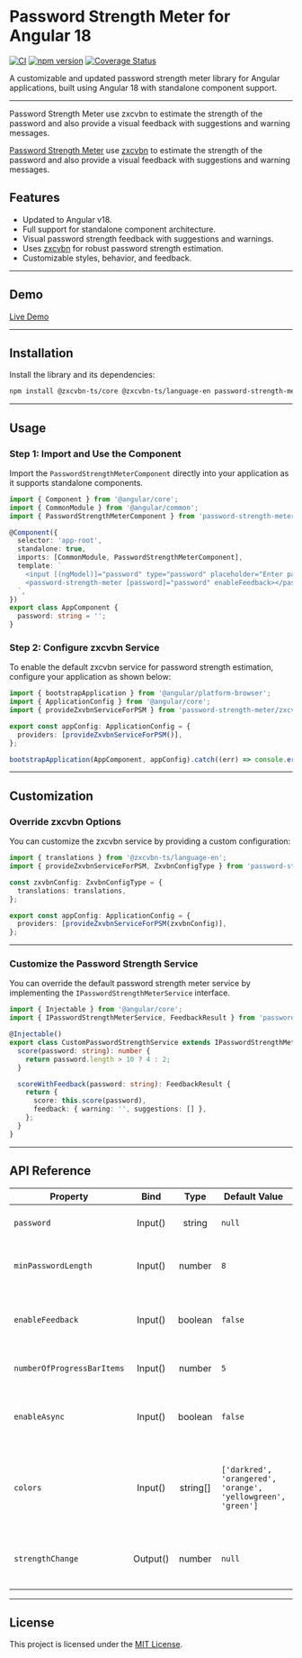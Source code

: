 
# Password Strength Meter for Angular 18

[![CI](https://github.com/bazobehram/password-strength-meter/actions/workflows/ci-workflow.yml/badge.svg)](https://github.com/bazobehram/password-strength-meter/actions/workflows/ci-workflow.yml)
[![npm version](https://badge.fury.io/js/password-strength-meter.svg)](https://badge.fury.io/js/password-strength-meter)
[![Coverage Status](https://coveralls.io/repos/github/bazobehram/password-strength-meter/badge.svg?branch=main)](https://coveralls.io/github/bazobehram/password-strength-meter?branch=main)

A customizable and updated password strength meter library for Angular applications, built using Angular 18 with standalone component support.

---

Password Strength Meter use zxcvbn to estimate the strength of the password and also provide a visual feedback with suggestions and warning messages.

[Password Strength Meter](https://www.npmjs.com/package/angular-password-strength-meter) use [zxcvbn](https://github.com/zxcvbn-ts/zxcvbn) to estimate the strength of the password and also provide a visual feedback with suggestions and warning messages.

## Features
- Updated to Angular v18.
- Full support for standalone component architecture.
- Visual password strength feedback with suggestions and warnings.
- Uses [zxcvbn](https://github.com/zxcvbn-ts/zxcvbn) for robust password strength estimation.
- Customizable styles, behavior, and feedback.

---

## Demo
[Live Demo](https://bazobehram.github.io/password-strength-meter/)

---

## Installation

Install the library and its dependencies:
```bash
npm install @zxcvbn-ts/core @zxcvbn-ts/language-en password-strength-meter
```

---

## Usage

### Step 1: Import and Use the Component

Import the `PasswordStrengthMeterComponent` directly into your application as it supports standalone components.

```typescript
import { Component } from '@angular/core';
import { CommonModule } from '@angular/common';
import { PasswordStrengthMeterComponent } from 'password-strength-meter';

@Component({
  selector: 'app-root',
  standalone: true,
  imports: [CommonModule, PasswordStrengthMeterComponent],
  template: `
    <input [(ngModel)]="password" type="password" placeholder="Enter password" />
    <password-strength-meter [password]="password" enableFeedback></password-strength-meter>
  `,
})
export class AppComponent {
  password: string = '';
}
```

### Step 2: Configure zxcvbn Service

To enable the default zxcvbn service for password strength estimation, configure your application as shown below:

```typescript
import { bootstrapApplication } from '@angular/platform-browser';
import { ApplicationConfig } from '@angular/core';
import { provideZxvbnServiceForPSM } from 'password-strength-meter/zxcvbn';

export const appConfig: ApplicationConfig = {
  providers: [provideZxvbnServiceForPSM()],
};

bootstrapApplication(AppComponent, appConfig).catch((err) => console.error(err));
```

---

## Customization

### Override zxcvbn Options
You can customize the zxcvbn service by providing a custom configuration:

```typescript
import { translations } from '@zxcvbn-ts/language-en';
import { provideZxvbnServiceForPSM, ZxvbnConfigType } from 'password-strength-meter/zxcvbn';

const zxvbnConfig: ZxvbnConfigType = {
  translations: translations,
};

export const appConfig: ApplicationConfig = {
  providers: [provideZxvbnServiceForPSM(zxvbnConfig)],
};
```

---

### Customize the Password Strength Service

You can override the default password strength meter service by implementing the `IPasswordStrengthMeterService` interface.

```typescript
import { Injectable } from '@angular/core';
import { IPasswordStrengthMeterService, FeedbackResult } from 'password-strength-meter';

@Injectable()
export class CustomPasswordStrengthService extends IPasswordStrengthMeterService {
  score(password: string): number {
    return password.length > 10 ? 4 : 2;
  }

  scoreWithFeedback(password: string): FeedbackResult {
    return {
      score: this.score(password),
      feedback: { warning: '', suggestions: [] },
    };
  }
}
```

---

## API Reference

| Property                 |   Bind   |   Type   | Default Value                                      | Description                                                                                      |
|--------------------------|:--------:|:--------:|---------------------------------------------------|--------------------------------------------------------------------------------------------------|
| `password`               |  Input() |  string  | `null`                                            | The password string to evaluate.                                                                |
| `minPasswordLength`      |  Input() |  number  | `8`                                               | Minimum password length to evaluate.                                                            |
| `enableFeedback`         |  Input() | boolean  | `false`                                           | Whether to show feedback messages for strength evaluation.                                       |
| `numberOfProgressBarItems` | Input() |  number  | `5`                                               | The number of segments in the progress bar.                                                     |
| `enableAsync`            |  Input() | boolean  | `false`                                           | Whether to calculate password strength asynchronously.                                          |
| `colors`                 |  Input() | string[] | `['darkred', 'orangered', 'orange', 'yellowgreen', 'green']` | Custom colors for progress bar segments, matching password strength levels (0–4).               |
| `strengthChange`         | Output() |  number  | `null`                                            | Emits the calculated strength score for the provided password (0–4).                            |

---

## License

This project is licensed under the [MIT License](https://github.com/bazobehram/password-strength-meter/blob/main/LICENSE).